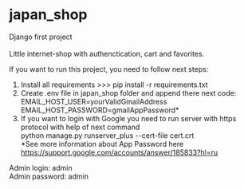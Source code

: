 # japan_shop
Django first project<br>    
Little internet-shop with authenctication, cart and favorites.

If you want to run this project, you need to follow next steps:<br>
1. Install all requirements >>> pip install -r requirements.txt
2. Create .env file in japan_shop folder and append there next code:      
EMAIL_HOST_USER=yourValidGmailAddress    
EMAIL_HOST_PASSWORD=gmailAppPassword*      
3. If you want to login with Google you need to run server with https protocol with help of next command    
python manage.py runserver_plus --cert-file cert.crt <br>
*See more information about App Password here https://support.google.com/accounts/answer/185833?hl=ru <br>

Admin login: admin    
Admin password: admin

